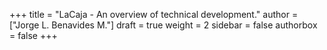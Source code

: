 +++
title = "LaCaja - An overview of technical development."
author = ["Jorge L. Benavides M."]
draft = true
weight = 2
sidebar = false
authorbox = false
+++
